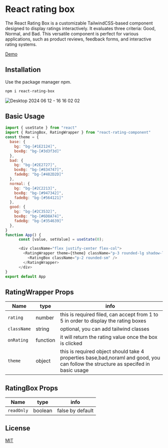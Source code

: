 # React rating box

The React Rating Box is a customizable TailwindCSS-based component designed to display ratings interactively. It evaluates three criteria: Good, Normal, and Bad. This versatile component is perfect for various applications, such as product reviews, feedback forms, and interactive rating systems.

[Demo]([doc:linking-to-pages#anchor-links](https://react-rating-box.netlify.app/))

## Installation

Use the package manager npm.

```bash
npm i react-rating-box
```
![Desktop 2024 06 12 - 16 16 02 02](https://github.com/Malek-O/react-rating-box/assets/116006550/f1f56bd4-c883-4d63-b71f-bfe5f0d6dd16)

## Basic Usage

```javascript
import { useState } from "react"
import { RatingBox, RatingWrapper } from "react-rating-component"
const theme = {
  base: {
    bg: "bg-[#1E2124]",
    boxBg: "bg-[#3d3f3d]"
  },
  bad: {
    bg: "bg-[#2E2727]",
    boxBg: "bg-[#834747]",
    fadeBg: "bg-[#482D2D]"
  },
  normal: {
    bg: "bg-[#2C2213]",
    boxBg: "bg-[#947342]",
    fadeBg: "bg-[#564121]"
  },
  good: {
    bg: "bg-[#2C3532]",
    boxBg: "bg-[#6D8A74]",
    fadeBg: "bg-[#354639]"
  },
}
function App() {
      const [value, setValue] = useState(0);

      <div className="flex justify-center flex-col">
        <RatingWrapper theme={theme} className="p-3 rounded-lg shadow-lg gap-2" rating={value} onRating={(rate) => setValue(rate)}>
          <RatingBox className="p-2 rounded-sm" />
        </RatingWrapper>
      </div>
}
export default App

```

## RatingWrapper Props

| Name          | type     | info                                                                                                                               |
| ------------- | -------- | ---------------------------------------------------------------------------------------------------------------------------------- |
| ``rating``    | number   | this is required filed, can accept from 1 to 5 in order to display the rating boxes                                                |
| ``className`` | string   | optional, you can add tailwind classes                                                                                             |
| ``onRating``  | function | it will return the rating value once the box is clicked                                                                            |
| ``theme``     | object   | this is required object should take 4 properties base,bad,noraml and good, you can follow the structure as specifed in basic usage |


## RatingBox Props

| Name         | type    | info             |
| ------------ | ------- | ---------------- |
| ``readOnly`` | boolean | false by default |

## License

[MIT](https://choosealicense.com/licenses/mit/)
